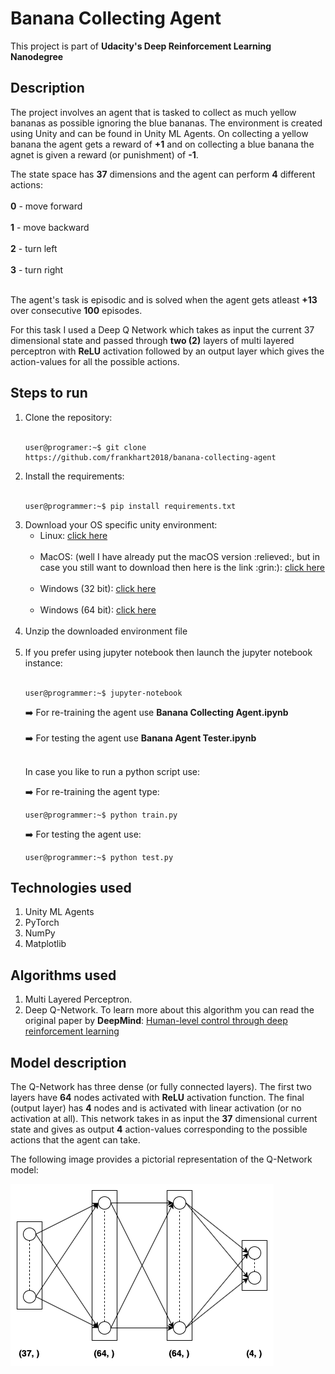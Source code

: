 # Banana Collecting Agent

This project is part of <b>Udacity's Deep Reinforcement Learning Nanodegree</b>

## Description

<p>The project involves an agent that is tasked to collect as much yellow bananas as possible ignoring the blue bananas. The environment is created using Unity and can be found in Unity ML Agents. On collecting a yellow banana the agent gets a reward of <b>+1</b> and on collecting a blue banana the agnet is given a reward (or punishment) of <b>-1</b>.</p>

<p>The state space has <b>37</b> dimensions and the agent can perform <b>4</b> different actions:<br><br>
  <b>0</b> - move forward <br><br>
  <b>1</b> - move backward <br><br>
  <b>2</b> - turn left <br><br>
  <b>3</b> - turn right <br><br>
</p>

<p>The agent's task is episodic and is solved when the agent gets atleast <b>+13</b> over consecutive <b>100</b> episodes.</p>

<p>For this task I used a Deep Q Network which takes as input the current 37 dimensional state and passed through <b>two (2)</b> layers of multi layered perceptron with <b>ReLU</b> activation followed by an output layer which gives the action-values for all the possible actions.</p>

## Steps to run

<ol>
  <li>Clone the repository:<br><br>
  
  ```console
  user@programer:~$ git clone https://github.com/frankhart2018/banana-collecting-agent
  ```
  
  </li>
  <li>Install the requirements:<br><br>
  
  ```console
  user@programmer:~$ pip install requirements.txt
  ```
  
  </li>
  <li>Download your OS specific unity environment:
    <ul>
      <li>Linux: <a href='https://s3-us-west-1.amazonaws.com/udacity-drlnd/P1/Banana/Banana_Linux.zip'>click here</a></li><br>
      <li>MacOS: (well I have already put the macOS version :relieved:, but in case you still want to download then here is the link :grin:): <a href='https://s3-us-west-1.amazonaws.com/udacity-drlnd/P1/Banana/Banana.app.zip'>click here</a></li><br>
      <li>Windows (32 bit): <a href='https://s3-us-west-1.amazonaws.com/udacity-drlnd/P1/Banana/Banana_Windows_x86.zip'>click here</a></li><br>
      <li>Windows (64 bit): <a href='https://s3-us-west-1.amazonaws.com/udacity-drlnd/P1/Banana/Banana_Windows_x86_64.zip'>click here </a></li><br>
    </ul>
  </li>
  
  <li>Unzip the downloaded environment file</li><br>
  <li>If you prefer using jupyter notebook then launch the jupyter notebook instance:<br><br>
  
  ```console
  user@programmer:~$ jupyter-notebook
  ```
  
  :arrow_right: For re-training the agent use <b>Banana Collecting Agent.ipynb</b><br><br>
  :arrow_right: For testing the agent use <b>Banana Agent Tester.ipynb</b><br><br>
  
  In case you like to run a python script use:<br>
  
  :arrow_right: For re-training the agent type:<br>
  
  ```console
  user@programmer:~$ python train.py
  ```
  
  :arrow_right: For testing the agent use:<br>
  
  ```console
  user@programmer:~$ python test.py
  ```
  
  </li>
</ol>

## Technologies used

<ol>
  <li>Unity ML Agents</li>
  <li>PyTorch</li>
  <li>NumPy</li>
  <li>Matplotlib</li>
</ol>

## Algorithms used

<ol>
  <li>Multi Layered Perceptron.</li>
  <li>Deep Q-Network. To learn more about this algorithm you can read the original paper by <b>DeepMind</b>: <a href='https://web.stanford.edu/class/psych209/Readings/MnihEtAlHassibis15NatureControlDeepRL.pdf'>Human-level control through deep reinforcement learning</a></li>
</ol>

## Model description

<p>The Q-Network has three dense (or fully connected layers). The first two layers have <b>64</b> nodes activated with <b>ReLU</b> activation function. The final (output layer) has <b>4</b> nodes and is activated with linear activation (or no activation at all). This network takes in as input the <b>37</b> dimensional current state and gives as output <b>4</b> action-values corresponding to the possible actions that the agent can take.</p>

<p>The following image provides a pictorial representation of the Q-Network model:</p>

<div style='align: center;'>
  <img src='images/q-network.png' alt='Pictorial representation of Q-Network'>
</div>
